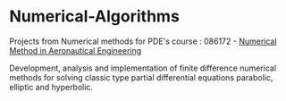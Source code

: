 # Numerical-Algorithms
Projects from Numerical methods for PDE's course : 
086172 - [Numerical Method in Aeronautical Engineering](https://www.graduate.technion.ac.il/Subjects.Heb/?Sub=86172)

Development, analysis and implementation of finite difference numerical methods 
for solving classic type partial differential equations parabolic, elliptic and hyperbolic.

